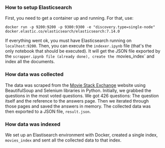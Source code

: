 ### How to setup Elasticsearch
First, you need to get a container up and running. For that, use: 

```
docker run -p 9200:9200 -p 9300:9300 -e "discovery.type=single-node" docker.elastic.co/elasticsearch/elasticsearch:7.14.0
```

If everything went ok, you must have Elasticsearch running on `localhost:9200`. Then, you can execute the `indexer.ipynb` file (that's the only notebook that should be executed). It will get the JSON file exported by the `scrapper.ipynb file (already done), create the `movies_index` and index all the documents. 



### How data was collected

The data was scraped from the [Movie Stack Exchange](https://movies.stackexchange.com/) website using BeautifulSoup and Selenium libraries in Python. Initially, we grabbed the questions in the most voted questions. We got 426 questions: The question itself and the reference to the answers page. Then we iterated through those pages and saved the answers in memory. The collected data was then exported to a JSON file, `result.json`. 

### How data was indexed

We set up an Elastisearch environment with Docker, created a single index, `movies_index` and sent all the collected data to that index. 

